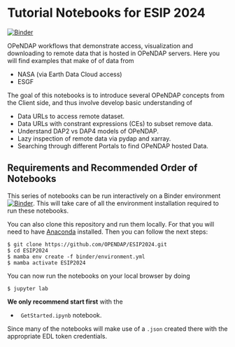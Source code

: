 # Tutorial Notebooks for ESIP 2024

[![Binder](https://mybinder.org/badge_logo.svg)](https://mybinder.org/v2/gh/OPENDAP/ESIP2024/main)

OPeNDAP workflows that demonstrate access, visualization and downloading to remote data that is hosted in OPeNDAP servers. Here you will find examples that make of of data from

- NASA (via Earth Data Cloud access)
- ESGF

The goal of this notebooks is to introduce several OPeNDAP concepts from the Client side, and thus involve develop basic understanding of

- Data URLs to access remote dataset.
- Data URLs with constrant expressions (CEs) to subset remove data.
- Understand DAP2 vs DAP4 models of OPeNDAP.
- Lazy inspection of remote data via pydap and xarray.
- Searching through different Portals to find OPeNDAP hosted Data.


## Requirements and Recommended Order of Notebooks
This series of notebooks can be run interactively on a Binder environment [![Binder](https://mybinder.org/badge_logo.svg)](https://mybinder.org/v2/gh/OPENDAP/ESIP2024/main). This will take care of all the environment installation required to run these notebooks.

You can also clone this repository and run them locally. For that you will need to have [Anaconda](https://www.anaconda.com/download) installed. Then you can follow the next steps:

    $ git clone https://github.com/OPENDAP/ESIP2024.git
    $ cd ESIP2024
    $ mamba env create -f binder/environment.yml
	$ mamba activate ESIP2024	

You can now run the notebooks on your local browser by doing

    $ jupyter lab


**We only recommend start first** with the

- ` GetStarted.ipynb` notebook.

Since many of the notebooks will make use of a `.json` created there with the appropriate EDL token credentials.


